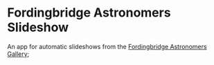 # Fordingbridge Astronomers Slideshow

An app for automatic slideshows from the [Fordingbridge Astronomers Gallery](https://www.fordingbridgeastro.org.uk/gallery/);
